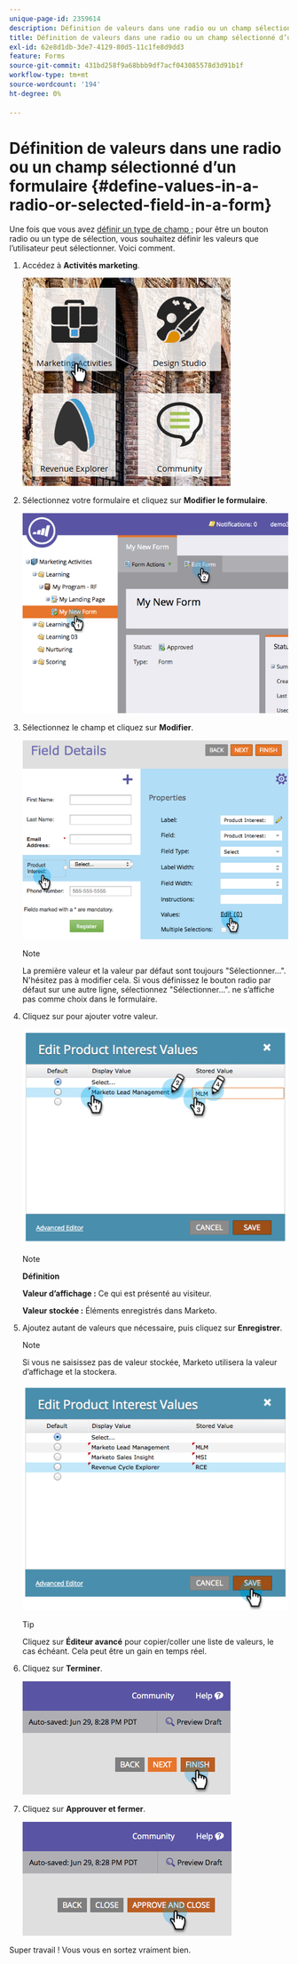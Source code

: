 ```yaml
---
unique-page-id: 2359614
description: Définition de valeurs dans une radio ou un champ sélectionné dans un formulaire - Documents Marketo - Documentation du produit
title: Définition de valeurs dans une radio ou un champ sélectionné d’un formulaire
exl-id: 62e8d1db-3de7-4129-80d5-11c1fe8d9dd3
feature: Forms
source-git-commit: 431bd258f9a68bbb9df7acf043085578d3d91b1f
workflow-type: tm+mt
source-wordcount: '194'
ht-degree: 0%

---
```


# Définition de valeurs dans une radio ou un champ sélectionné d’un formulaire {#define-values-in-a-radio-or-selected-field-in-a-form}

Une fois que vous avez [définir un type de champ ;](/help/marketo/product-docs/administration/field-management/change-the-type-of-a-marketo-custom-field.md) pour être un bouton radio ou un type de sélection, vous souhaitez définir les valeurs que l’utilisateur peut sélectionner. Voici comment.

1. Accédez à **Activités marketing**.

   ![](assets/ma.png)

1. Sélectionnez votre formulaire et cliquez sur **Modifier le formulaire**.

   ![](assets/image2014-9-15-16-3a28-3a56.png)

1. Sélectionnez le champ et cliquez sur **Modifier**.

   ![](assets/image2014-9-15-16-3a29-3a6.png)

   >[!NOTE]
   >
   >La première valeur et la valeur par défaut sont toujours &quot;Sélectionner...&quot;. N&#39;hésitez pas à modifier cela. Si vous définissez le bouton radio par défaut sur une autre ligne, sélectionnez &quot;Sélectionner...&quot;. ne s’affiche pas comme choix dans le formulaire.

1. Cliquez sur pour ajouter votre valeur.

   ![](assets/image2014-9-15-16-3a29-3a18.png)

   >[!NOTE]
   >
   >**Définition**
   >
   >**Valeur d’affichage :** Ce qui est présenté au visiteur.
   >
   >**Valeur stockée :** Éléments enregistrés dans Marketo.

1. Ajoutez autant de valeurs que nécessaire, puis cliquez sur **Enregistrer**.

   >[!NOTE]
   >
   >Si vous ne saisissez pas de valeur stockée, Marketo utilisera la valeur d’affichage et la stockera.

   ![](assets/image2014-9-15-16-3a29-3a30.png)

   >[!TIP]
   >
   >Cliquez sur **Éditeur avancé** pour copier/coller une liste de valeurs, le cas échéant. Cela peut être un gain en temps réel.

1. Cliquez sur **Terminer**.

   ![](assets/image2014-9-15-16-3a29-3a43.png)

1. Cliquez sur **Approuver et fermer**.

   ![](assets/image2014-9-15-16-3a29-3a57.png)

Super travail ! Vous vous en sortez vraiment bien.

